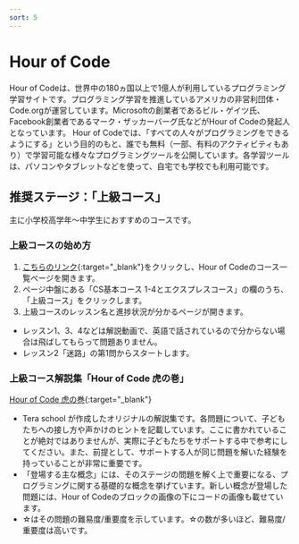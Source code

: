 ```yaml
---
sort: 5
---
```

# Hour of Code
Hour of Codeは、世界中の180ヵ国以上で1億人が利用しているプログラミング学習サイトです。プログラミング学習を推進しているアメリカの非営利団体・Code.orgが運営しています。Microsoftの創業者であるビル・ゲイツ氏、Facebook創業者であるマーク・ザッカーバーグ氏などがHour of Codeの発起人となっています。
Hour of Codeでは、「すべての人々がプログラミングをできるようにする」という目的のもと、誰でも無料（一部、有料のアクティビティもあり）で学習可能な様々なプログラミングツールを公開しています。各学習ツールは、パソコンやタブレットなどを使って、自宅でも学校でも利用可能です。

## 推奨ステージ：「上級コース」
主に小学校高学年〜中学生におすすめのコースです。

### 上級コースの始め方
1. [こちらのリンク](https://studio.code.org/courses){:target="_blank"}をクリックし、Hour of Codeのコース一覧ページを開きます。
2. ページ中盤にある「CS基本コース 1-4とエクスプレスコース」の欄のうち、「上級コース」をクリックします。
3. 上級コースのレッスン名と進捗状況が分かるページが開きます。
 - レッスン1、3、4などは解説動画で、英語で話されているので分からない場合は飛ばしてもらって問題ありません。
 - レッスン2「迷路」の第1問からスタートします。

### 上級コース解説集「Hour of Code 虎の巻」
[Hour of Code 虎の巻](https://drive.google.com/file/d/1jmr5-AhZxff15F8RiWmf236_B1UaOfJR/view?usp=sharing){:target="_blank"}
- Tera school が作成したオリジナルの解説集です。各問題について、子どもたちへの接し方や声かけのヒントを記載しています。ここに書かれていることが絶対ではありませんが、実際に子どもたちをサポートする中で参考にしてください。また、前提として、サポートする人が同じ問題を解いた経験を持っていることが非常に重要です。
- 「登場する主な概念」には、そのステージの問題を解く上で重要になる、プログラミングに関する基礎的な概念を挙げています。新しい概念が登場した問題には、Hour of Codeのブロックの画像の下にコードの画像も載せています。
- ☆はその問題の難易度/重要度を示しています。☆の数が多いほど、難易度/重要度は高いです。

